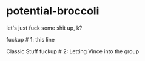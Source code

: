 # potential-broccoli
let's just fuck some shit up, k?

fuckup # 1: this line

Classic Stuff
fuckup # 2: Letting Vince into the group

